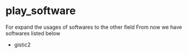 # play_software
For expand the usages of softwares to the other field
From now we have softwares listed below
- gistic2
